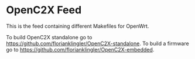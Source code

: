 # OpenC2X Feed

This is the feed containing different Makefiles for OpenWrt.

To build OpenC2X standalone go to https://github.com/florianklingler/OpenC2X-standalone.
To build a firmware go to https://github.com/florianklingler/OpenC2X-embedded.
